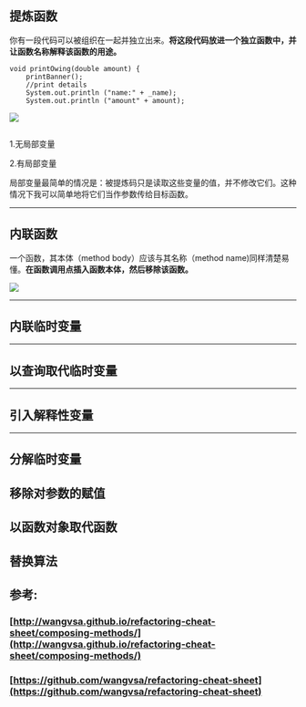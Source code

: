 ## 提炼函数

你有一段代码可以被组织在一起并独立出来。**将这段代码放进一个独立函数中，并让函数名称解释该函数的用途。**

```
void printOwing(double amount) {
    printBanner();
    //print details
    System.out.println ("name:" + _name);
    System.out.println ("amount" + amount);
```

![](http://wangvsa.github.io/refactoring-cheat-sheet/images/arrow.gif)

```

```

1.无局部变量

2.有局部变量

局部变量最简单的情况是：被提炼码只是读取这些变量的值，并不修改它们。这种情况下我可以简单地将它们当作参数传给目标函数。

---

## 内联函数

一个函数，其本体（method body）应该与其名称（method name\)同样清楚易懂。**在函数调用点插入函数本体，然后移除该函数。**

![](http://wangvsa.github.io/refactoring-cheat-sheet/images/arrow.gif)

---

## 内联临时变量

---

## 以查询取代临时变量

---

## 引入解释性变量

---

## 分解临时变量

## 移除对参数的赋值

## 以函数对象取代函数

## 替换算法

## 参考:

### [http://wangvsa.github.io/refactoring-cheat-sheet/composing-methods/](http://wangvsa.github.io/refactoring-cheat-sheet/composing-methods/)

### [https://github.com/wangvsa/refactoring-cheat-sheet](https://github.com/wangvsa/refactoring-cheat-sheet)



